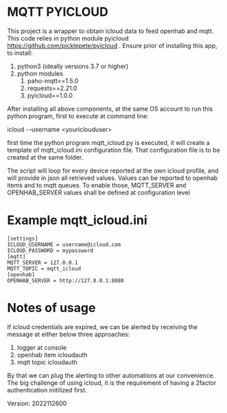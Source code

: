 # MQTT PYICLOUD

This project is a wrapper to obtain icloud data to feed openhab and mqtt. This code relies in python module pyicloud https://github.com/picklepete/pyicloud . Ensure prior of installing this app, to install:

1. python3 (ideally versions 3.7 or higher)
2. python modules
    1. paho-mqtt==1.5.0
    2. requests==2.21.0
    3. pyicloud==1.0.0

After installing all above components, at the same OS account to run this python program, first to execute at command line:

icloud --username \<youriclouduser>

first time the python program mqtt_icloud.py is executed, it will create a template of mqtt_icloud.ini configuration file. That configuration file is to be created at the same folder.

The script will loop for every device reported at the own icloud profile, and will provide in json all retrieved values. Values can be reported to openhab items and to mqtt queues. To enable those, MQTT_SERVER and OPENHAB_SERVER values shall be defined at configuration level

# Example mqtt_icloud.ini

```
[settings]
ICLOUD_USERNAME = username@icloud.com
ICLOUD_PASSWORD = mypassword
[mqtt]
MQTT_SERVER = 127.0.0.1
MQTT_TOPIC = mqtt_icloud
[openhab]
OPENHAB_SERVER = http://127.0.0.1:8080
```

# Notes of usage

If icloud credentials are expired, we can be alerted by receiving the message at either below three approaches:

1. logger at console
2. openhab item icloudauth
3. mqtt topic icloudauth 

By that we can plug the alerting to other automations at our convenience. The big challenge of using icloud, it is the requirement of having a 2factor authentication initilized first.

Version: 2022112600